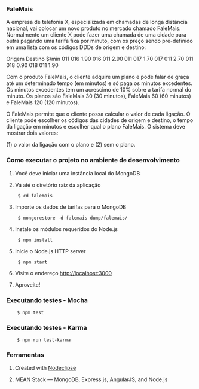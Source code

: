 ### FaleMais

A empresa de telefonia X, especializada em chamadas de longa distância nacional, vai
colocar um novo produto no mercado chamado FaleMais.
Normalmente um cliente X pode fazer uma chamada de uma cidade para outra pagando
uma tarifa fixa por minuto, com os preço sendo pré-definido em uma lista com os códigos DDDs de origem e destino:

Origem	Destino	$/min
011		016		1.90
016		011		2.90
011		017		1.70
017		011		2.70
011		018		0.90
018		011		1.90

Com o produto FaleMais, o cliente adquire um plano e pode falar de graça até um determinado tempo (em minutos) e só paga os minutos excedentes. Os minutos excedentes tem um acrescimo de 10% sobre a tarifa normal do minuto. Os planos são FaleMais 30 (30 minutos), FaleMais 60 (60 minutos) e FaleMais 120 (120 minutos).

O FaleMais permite que o cliente possa calcular o valor de cada ligação. O cliente pode escolher os códigos das cidades de origem e destino, o tempo da ligação em minutos e escolher qual o plano FaleMais. O sistema deve mostrar dois valores:

(1) o valor da ligação com o plano e (2) sem o plano.

### Como executar o projeto no ambiente de desenvolvimento

1. Você deve iniciar uma instância local do MongoDB 

2. Vá até o diretório raiz da aplicação

        $ cd falemais

3. Importe os dados de tarifas para o MongoDB

        $ mongorestore -d falemais dump/falemais/

4. Instale os módulos requeridos do Node.js 

        $ npm install

5. Inicie o Node.js HTTP server

        $ npm start

6. Visite o endereço [http://localhost:3000](http://localhost:3000)

7. Aproveite!

### Executando testes - Mocha 

        $ npm test

### Executando testes - Karma

        $ npm run test-karma

### Ferramentas

1) Created with [Nodeclipse](https://github.com/Nodeclipse/nodeclipse-1)

2) MEAN Stack — MongoDB, Express.js, AngularJS, and Node.js 

